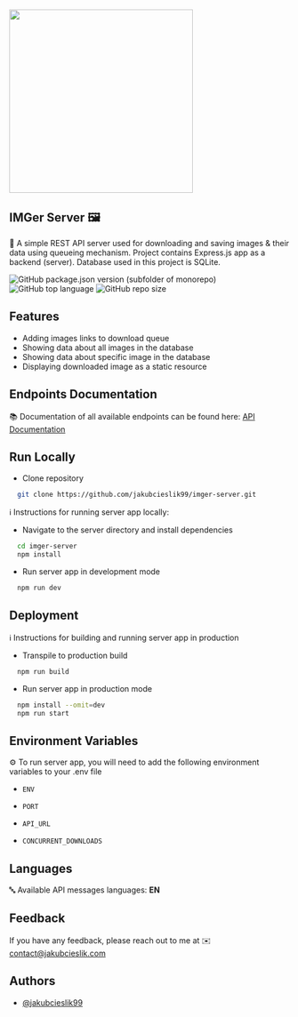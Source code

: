 # <img src="https://i.ibb.co/dMSMJ3p/imger-server-1.png" width="330">

## IMGer Server 🖼️

📌 A simple REST API server used for downloading and saving images & their data using queueing mechanism. Project contains
Express.js app as a backend (server). Database used in this project is SQLite.

![GitHub package.json version (subfolder of monorepo)](https://img.shields.io/github/package-json/v/jakubcieslik99/imger-server?color=orange&filename=package.json&label=server%20version)
![GitHub top language](https://img.shields.io/github/languages/top/jakubcieslik99/imger-server)
![GitHub repo size](https://img.shields.io/github/repo-size/jakubcieslik99/imger-server)

## Features

- Adding images links to download queue
- Showing data about all images in the database
- Showing data about specific image in the database
- Displaying downloaded image as a static resource

## Endpoints Documentation

📚 Documentation of all available endpoints can be found here:
[API Documentation](https://documenter.getpostman.com/view/20607862/2s93JzKLEM)

## Run Locally

- Clone repository

```bash
  git clone https://github.com/jakubcieslik99/imger-server.git
```

ℹ️ Instructions for running server app locally:

- Navigate to the server directory and install dependencies

```bash
  cd imger-server
  npm install
```

- Run server app in development mode

```bash
  npm run dev
```

## Deployment

ℹ️ Instructions for building and running server app in production

- Transpile to production build

```bash
  npm run build
```

- Run server app in production mode

```bash
  npm install --omit=dev
  npm run start
```

## Environment Variables

⚙️ To run server app, you will need to add the following environment variables to your .env file

- `ENV`

- `PORT`

- `API_URL`

- `CONCURRENT_DOWNLOADS`

## Languages

🔤 Available API messages languages: **EN**

## Feedback

If you have any feedback, please reach out to me at ✉️ contact@jakubcieslik.com

## Authors

- [@jakubcieslik99](https://www.github.com/jakubcieslik99)
